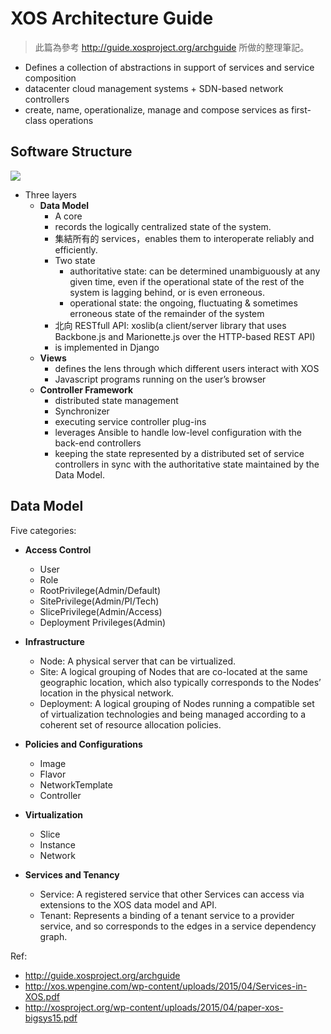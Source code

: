 # XOS Architecture Guide

> 此篇為參考 http://guide.xosproject.org/archguide 所做的整理筆記。

- Defines a collection of abstractions in support of services and service composition
- datacenter cloud management systems + SDN-based network controllers
- create, name, operationalize, manage and compose services as first-class operations

## Software Structure
![](http://guide.xosproject.org/figures/archguide-fig03_block_diagram.jpg)

- Three layers
    - **Data Model**
        - A core
        - records the logically centralized state of the system.
        - 集結所有的 services，enables them to interoperate reliably and efficiently.
        - Two state
            - authoritative state: can be determined unambiguously at any given time, even if the operational state of the rest of the system is lagging behind, or is even erroneous.
            - operational state: the ongoing, fluctuating & sometimes erroneous state of the remainder of the system
        - 北向 RESTfull API: xoslib(a client/server library that uses Backbone.js and Marionette.js over the HTTP-based REST API)
        - is implemented in Django
    - **Views**
        - defines the lens through which different users interact with XOS
        - Javascript programs running on the user’s browser
    - **Controller Framework**
        - distributed state management
        - Synchronizer
        - executing service controller plug-ins
        - leverages Ansible to handle low-level configuration with the back-end controllers
        - keeping the state represented by a distributed set of service controllers in sync with the authoritative state maintained by the Data Model.

## Data Model
Five categories:  
- **Access Control**
    - User
    - Role
    - RootPrivilege(Admin/Default)
    - SitePrivilege(Admin/PI/Tech)
    - SlicePrivilege(Admin/Access)
    - Deployment Privileges(Admin)
- **Infrastructure**
    - Node: A physical server that can be virtualized.
    - Site: A logical grouping of Nodes that are co-located at the same geographic location, which also typically corresponds to the Nodes’ location in the physical network.
    - Deployment: A logical grouping of Nodes running a compatible set of virtualization technologies and being managed according to a coherent set of resource allocation policies.
- **Policies and Configurations**
    - Image
    - Flavor
    - NetworkTemplate
    - Controller

- **Virtualization**
    - Slice
    - Instance
    - Network
- **Services and Tenancy**
    - Service: A registered service that other Services can access via extensions to the XOS data model and API.
    - Tenant: Represents a binding of a tenant service to a provider service, and so corresponds to the edges in a service dependency graph.


Ref:
- http://guide.xosproject.org/archguide
- http://xos.wpengine.com/wp-content/uploads/2015/04/Services-in-XOS.pdf
- http://xosproject.org/wp-content/uploads/2015/04/paper-xos-bigsys15.pdf

